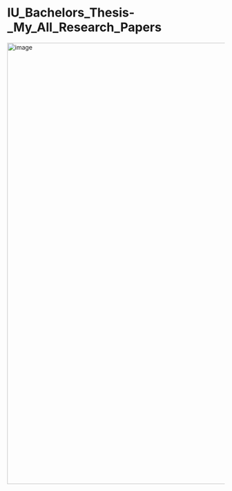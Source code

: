 # IU_Bachelors_Thesis-_My_All_Research_Papers



<img width="1024" alt="image" src="https://github.com/user-attachments/assets/26d49025-ed08-4a84-9679-9be5bcffcc53">
